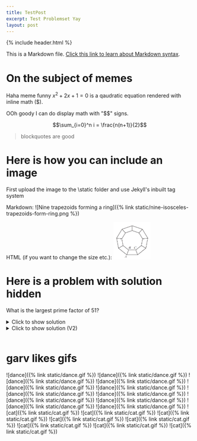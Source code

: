 ```yaml
---
title: TestPost
excerpt: Test Problemset Yay
layout: post
---
```


{% include header.html %}

This is a Markdown file.
[Click this link to learn about Markdown syntax](https://www.markdownguide.org/basic-syntax/).

# On the subject of memes

Haha meme funny $x^2+2x+1=0$ is a qaudratic equation rendered with inline math
($).

OOh goody I can do display math with "$$" signs.

$$\sum_{i=0}^n i = \frac{n(n+1)}{2}$$

> blockquotes are good

# Here is how you can include an image

First upload the image to the \static folder and use Jekyll's inbuilt tag system

Markdown:
![Nine trapezoids forming a ring]({% link static/nine-isosceles-trapezoids-form-ring.png %})

HTML (if you want to change the size etc.):
<img alt="Nine trapezoids forming a ring" src="https://raw.githubusercontent.com/Maths-Club/Maths-Club.github.io/main/static/nine-isosceles-trapezoids-form-ring.png" width="100"/>

# Here is a problem with solution hidden

What is the largest prime factor of 51?

<details>

<summary>Click to show solution</summary>
 (MARKDOWN NOT RENDERED INSIDE HTML TAG?)
> Answer: 17

Let's use trial and error to see which numbers are factors of 51

It's odd so we only need to try odd numbers:
* 1 is a factor: $51 = 1 \times 51$
* 3 is a factor: $51 = 3 \times 17$
* 5 is not a factor
* 7 is not a factor
* 9 is not a factor

And $9^2$ is already larger than $51$, so we don't need to try any more.
The largest prime factor we found was $17$.

</details>

<details>
  <summary>Click to show solution (V2)</summary>

 <blockquote> Answer: 17</blockquote>

  Let's use trial and error to see which numbers are factors of 51  <br>
  It's odd so we only need to try odd numbers: <br><br>

  <ul>
     <li> 1 is a factor: $51 = 1 \times 51$ </li>
     <li> 3 is a factor: $51 = 3 \times 17$ </li>
     <li> 5 is not a factor </li>
     <li> 7 is not a factor </li>
     <li> 9 is not a factor </li>
 </ul>
  <br>
  And $9^2$ is already larger than $51$, so we don't need to try any more. <br>
  The largest prime factor we found was $17$.<br><br>
</details>

<br>

# garv likes gifs

![dance]({% link static/dance.gif %}) ![dance]({% link static/dance.gif %})
![dance]({% link static/dance.gif %}) ![dance]({% link static/dance.gif %})
![dance]({% link static/dance.gif %}) ![dance]({% link static/dance.gif %})
![dance]({% link static/dance.gif %}) ![dance]({% link static/dance.gif %})
![dance]({% link static/dance.gif %}) ![dance]({% link static/dance.gif %})
![dance]({% link static/dance.gif %}) ![dance]({% link static/dance.gif %})
![cat]({% link static/cat.gif %}) ![cat]({% link static/cat.gif %})
![cat]({% link static/cat.gif %}) ![cat]({% link static/cat.gif %})
![cat]({% link static/cat.gif %}) ![cat]({% link static/cat.gif %})
![cat]({% link static/cat.gif %}) ![cat]({% link static/cat.gif %})
